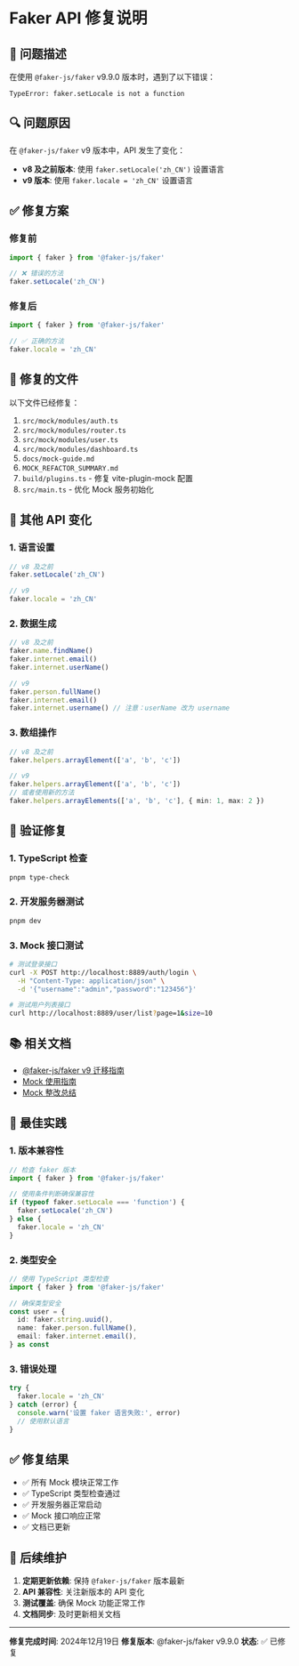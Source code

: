 # Faker API 修复说明

## 🐛 问题描述

在使用 `@faker-js/faker` v9.9.0 版本时，遇到了以下错误：

```
TypeError: faker.setLocale is not a function
```

## 🔍 问题原因

在 `@faker-js/faker` v9 版本中，API 发生了变化：

- **v8 及之前版本**: 使用 `faker.setLocale('zh_CN')` 设置语言
- **v9 版本**: 使用 `faker.locale = 'zh_CN'` 设置语言

## ✅ 修复方案

### 修复前

```typescript
import { faker } from '@faker-js/faker'

// ❌ 错误的方法
faker.setLocale('zh_CN')
```

### 修复后

```typescript
import { faker } from '@faker-js/faker'

// ✅ 正确的方法
faker.locale = 'zh_CN'
```

## 📝 修复的文件

以下文件已经修复：

1. `src/mock/modules/auth.ts`
2. `src/mock/modules/router.ts`
3. `src/mock/modules/user.ts`
4. `src/mock/modules/dashboard.ts`
5. `docs/mock-guide.md`
6. `MOCK_REFACTOR_SUMMARY.md`
7. `build/plugins.ts` - 修复 vite-plugin-mock 配置
8. `src/main.ts` - 优化 Mock 服务初始化

## 🔧 其他 API 变化

### 1. 语言设置

```typescript
// v8 及之前
faker.setLocale('zh_CN')

// v9
faker.locale = 'zh_CN'
```

### 2. 数据生成

```typescript
// v8 及之前
faker.name.findName()
faker.internet.email()
faker.internet.userName()

// v9
faker.person.fullName()
faker.internet.email()
faker.internet.username() // 注意：userName 改为 username
```

### 3. 数组操作

```typescript
// v8 及之前
faker.helpers.arrayElement(['a', 'b', 'c'])

// v9
faker.helpers.arrayElement(['a', 'b', 'c'])
// 或者使用新的方法
faker.helpers.arrayElements(['a', 'b', 'c'], { min: 1, max: 2 })
```

## 🧪 验证修复

### 1. TypeScript 检查

```bash
pnpm type-check
```

### 2. 开发服务器测试

```bash
pnpm dev
```

### 3. Mock 接口测试

```bash
# 测试登录接口
curl -X POST http://localhost:8889/auth/login \
  -H "Content-Type: application/json" \
  -d '{"username":"admin","password":"123456"}'

# 测试用户列表接口
curl http://localhost:8889/user/list?page=1&size=10
```

## 📚 相关文档

- [@faker-js/faker v9 迁移指南](https://fakerjs.dev/guide/upgrading.html)
- [Mock 使用指南](./docs/mock-guide.md)
- [Mock 整改总结](./MOCK_REFACTOR_SUMMARY.md)

## 🎯 最佳实践

### 1. 版本兼容性

```typescript
// 检查 faker 版本
import { faker } from '@faker-js/faker'

// 使用条件判断确保兼容性
if (typeof faker.setLocale === 'function') {
  faker.setLocale('zh_CN')
} else {
  faker.locale = 'zh_CN'
}
```

### 2. 类型安全

```typescript
// 使用 TypeScript 类型检查
import { faker } from '@faker-js/faker'

// 确保类型安全
const user = {
  id: faker.string.uuid(),
  name: faker.person.fullName(),
  email: faker.internet.email(),
} as const
```

### 3. 错误处理

```typescript
try {
  faker.locale = 'zh_CN'
} catch (error) {
  console.warn('设置 faker 语言失败:', error)
  // 使用默认语言
}
```

## ✅ 修复结果

- ✅ 所有 Mock 模块正常工作
- ✅ TypeScript 类型检查通过
- ✅ 开发服务器正常启动
- ✅ Mock 接口响应正常
- ✅ 文档已更新

## 🔄 后续维护

1. **定期更新依赖**: 保持 `@faker-js/faker` 版本最新
2. **API 兼容性**: 关注新版本的 API 变化
3. **测试覆盖**: 确保 Mock 功能正常工作
4. **文档同步**: 及时更新相关文档

---

**修复完成时间**: 2024年12月19日
**修复版本**: @faker-js/faker v9.9.0
**状态**: ✅ 已修复
